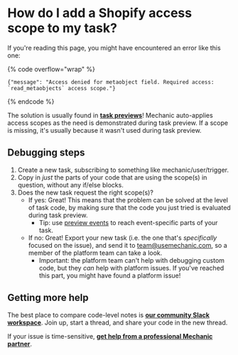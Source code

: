 # How do I add a Shopify access scope to my task?

If you're reading this page, you might have encountered an error like this one:

{% code overflow="wrap" %}
```
{"message": "Access denied for metaobject field. Required access: `read_metaobjects` access scope."}
```
{% endcode %}

The solution is usually found in [**task previews**](../core/tasks/previews/)! Mechanic auto-applies access scopes as the need is demonstrated during task preview. If a scope is missing, it's usually because it wasn't used during task preview.

## Debugging steps

1. Create a new task, subscribing to something like mechanic/user/trigger.
2. Copy in _just_ the parts of your code that are using the scope(s) in question, without any if/else blocks.
3. Does the new task request the right scope(s)?
   * If yes: Great! This means that the problem can be solved at the level of task code, by making sure that the code you just tried is evaluated during task preview.
     * Tip: use [preview events](../core/tasks/previews/events.md) to reach event-specific parts of your task.
   * If no: Great! Export your new task (i.e. the one that's _specifically_ focused on the issue), and send it to team@usemechanic.com, so a member of the platform team can take a look.
     * Important: the platform team can't help with debugging custom code, but they _can_ help with platform issues. If you've reached this part, you might have found a platform issue!

## Getting more help

The best place to compare code-level notes is [**our community Slack workspace**](../resources/slack.md). Join up, start a thread, and share your code in the new thread.

If your issue is time-sensitive, [**get help from a professional Mechanic partner**](https://partners.mechanic.dev/).
